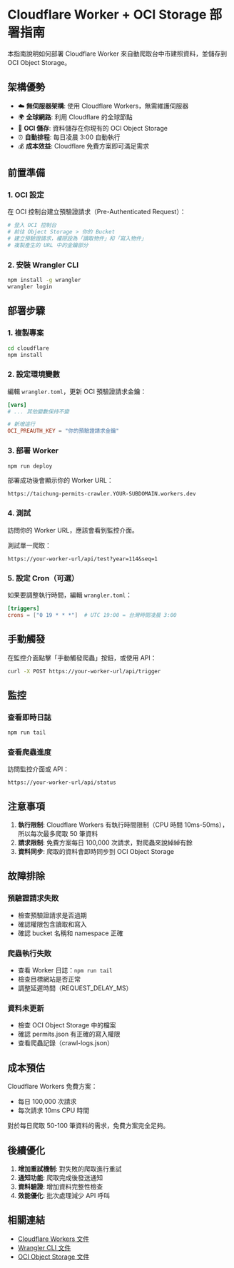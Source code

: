 # Cloudflare Worker + OCI Storage 部署指南

本指南說明如何部署 Cloudflare Worker 來自動爬取台中市建照資料，並儲存到 OCI Object Storage。

## 架構優勢

- ☁️ **無伺服器架構**: 使用 Cloudflare Workers，無需維護伺服器
- 🌍 **全球網路**: 利用 Cloudflare 的全球節點
- 💾 **OCI 儲存**: 資料儲存在你現有的 OCI Object Storage
- ⏰ **自動排程**: 每日凌晨 3:00 自動執行
- 💰 **成本效益**: Cloudflare 免費方案即可滿足需求

## 前置準備

### 1. OCI 設定

在 OCI 控制台建立預驗證請求（Pre-Authenticated Request）：

```bash
# 登入 OCI 控制台
# 前往 Object Storage > 你的 Bucket
# 建立預驗證請求，權限設為「讀取物件」和「寫入物件」
# 複製產生的 URL 中的金鑰部分
```

### 2. 安裝 Wrangler CLI

```bash
npm install -g wrangler
wrangler login
```

## 部署步驟

### 1. 複製專案

```bash
cd cloudflare
npm install
```

### 2. 設定環境變數

編輯 `wrangler.toml`，更新 OCI 預驗證請求金鑰：

```toml
[vars]
# ... 其他變數保持不變

# 新增這行
OCI_PREAUTH_KEY = "你的預驗證請求金鑰"
```

### 3. 部署 Worker

```bash
npm run deploy
```

部署成功後會顯示你的 Worker URL：
```
https://taichung-permits-crawler.YOUR-SUBDOMAIN.workers.dev
```

### 4. 測試

訪問你的 Worker URL，應該會看到監控介面。

測試單一爬取：
```
https://your-worker-url/api/test?year=114&seq=1
```

### 5. 設定 Cron（可選）

如果要調整執行時間，編輯 `wrangler.toml`：

```toml
[triggers]
crons = ["0 19 * * *"]  # UTC 19:00 = 台灣時間凌晨 3:00
```

## 手動觸發

在監控介面點擊「手動觸發爬蟲」按鈕，或使用 API：

```bash
curl -X POST https://your-worker-url/api/trigger
```

## 監控

### 查看即時日誌

```bash
npm run tail
```

### 查看爬蟲進度

訪問監控介面或 API：
```
https://your-worker-url/api/status
```

## 注意事項

1. **執行限制**: Cloudflare Workers 有執行時間限制（CPU 時間 10ms-50ms），所以每次最多爬取 50 筆資料
2. **請求限制**: 免費方案每日 100,000 次請求，對爬蟲來說綽綽有餘
3. **資料同步**: 爬取的資料會即時同步到 OCI Object Storage

## 故障排除

### 預驗證請求失敗

- 檢查預驗證請求是否過期
- 確認權限包含讀取和寫入
- 確認 bucket 名稱和 namespace 正確

### 爬蟲執行失敗

- 查看 Worker 日誌：`npm run tail`
- 檢查目標網站是否正常
- 調整延遲時間（REQUEST_DELAY_MS）

### 資料未更新

- 檢查 OCI Object Storage 中的檔案
- 確認 permits.json 有正確的寫入權限
- 查看爬蟲記錄（crawl-logs.json）

## 成本預估

Cloudflare Workers 免費方案：
- 每日 100,000 次請求
- 每次請求 10ms CPU 時間

對於每日爬取 50-100 筆資料的需求，免費方案完全足夠。

## 後續優化

1. **增加重試機制**: 對失敗的爬取進行重試
2. **通知功能**: 爬取完成後發送通知
3. **資料驗證**: 增加資料完整性檢查
4. **效能優化**: 批次處理減少 API 呼叫

## 相關連結

- [Cloudflare Workers 文件](https://developers.cloudflare.com/workers/)
- [Wrangler CLI 文件](https://developers.cloudflare.com/workers/wrangler/)
- [OCI Object Storage 文件](https://docs.oracle.com/en-us/iaas/Content/Object/home.htm)